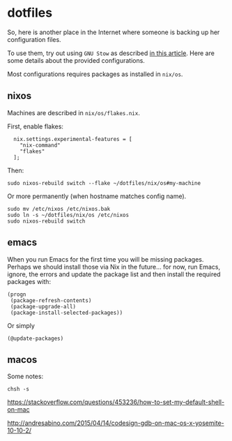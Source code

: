dotfiles
========

So, here is another place in the Internet where someone is backing up
her configuration files.

To use them, try out using `GNU Stow` as described [in this
article](http://brandon.invergo.net/news/2012-05-26-using-gnu-stow-to-manage-your-dotfiles.html).
Here are some details about the provided configurations.

Most configurations requires packages as installed in `nix/os`.

nixos
-----

Machines are described in `nix/os/flakes.nix`.

First, enable flakes:
```
  nix.settings.experimental-features = [
    "nix-command"
    "flakes"
  ];
```

Then:
```
sudo nixos-rebuild switch --flake ~/dotfiles/nix/os#my-machine
```

Or more permanently (when hostname matches config name).
```
sudo mv /etc/nixos /etc/nixos.bak
sudo ln -s ~/dotfiles/nix/os /etc/nixos
sudo nixos-rebuild switch
```

emacs
-----

When you run Emacs for the first time you will be missing packages.
Perhaps we should install those via Nix in the future... for now, run
Emacs, ignore, the errors and update the package list and then install
the required packages with:
```
(progn
 (package-refresh-contents)
 (package-upgrade-all)
 (package-install-selected-packages))
```
Or simply
```
(@update-packages)
```

macos
-----

Some notes:
```
chsh -s
```
https://stackoverflow.com/questions/453236/how-to-set-my-default-shell-on-mac

http://andresabino.com/2015/04/14/codesign-gdb-on-mac-os-x-yosemite-10-10-2/
